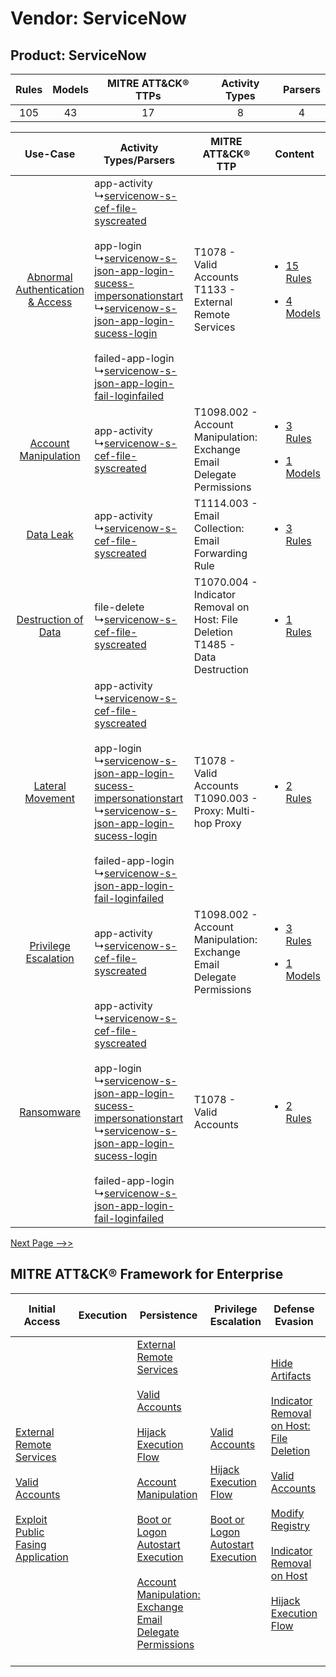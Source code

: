 Vendor: ServiceNow
==================
Product: ServiceNow
-------------------
| Rules | Models | MITRE ATT&CK® TTPs | Activity Types | Parsers |
|:-----:|:------:|:------------------:|:--------------:|:-------:|
|  105  |   43   |         17         |       8        |    4    |

|    Use-Case    | Activity Types/Parsers    | MITRE ATT&CK® TTP    | Content    |
|:----:| ---- | ---- | ---- |
| [Abnormal Authentication & Access](../../../UseCases/uc_abnormal_authentication_&_access.md) |  app-activity<br> ↳[servicenow-s-cef-file-syscreated](Ps/pC_servicenowsceffilesyscreated.md)<br><br> app-login<br> ↳[servicenow-s-json-app-login-sucess-impersonationstart](Ps/pC_servicenowsjsonapploginsucessimpersonationstart.md)<br> ↳[servicenow-s-json-app-login-sucess-login](Ps/pC_servicenowsjsonapploginsucesslogin.md)<br><br> failed-app-login<br> ↳[servicenow-s-json-app-login-fail-loginfailed](Ps/pC_servicenowsjsonapploginfailloginfailed.md)<br> | T1078 - Valid Accounts<br>T1133 - External Remote Services<br>    | [<ul><li>15 Rules</li></ul><ul><li>4 Models</li></ul>](RM/r_m_servicenow_servicenow_Abnormal_Authentication_&_Access.md) |
|    [Account Manipulation](../../../UseCases/uc_account_manipulation.md)    |  app-activity<br> ↳[servicenow-s-cef-file-syscreated](Ps/pC_servicenowsceffilesyscreated.md)<br>    | T1098.002 - Account Manipulation: Exchange Email Delegate Permissions<br>    | [<ul><li>3 Rules</li></ul><ul><li>1 Models</li></ul>](RM/r_m_servicenow_servicenow_Account_Manipulation.md)    |
|    [Data Leak](../../../UseCases/uc_data_leak.md)    |  app-activity<br> ↳[servicenow-s-cef-file-syscreated](Ps/pC_servicenowsceffilesyscreated.md)<br>    | T1114.003 - Email Collection: Email Forwarding Rule<br>    | [<ul><li>3 Rules</li></ul>](RM/r_m_servicenow_servicenow_Data_Leak.md)    |
|    [Destruction of Data](../../../UseCases/uc_destruction_of_data.md)    |  file-delete<br> ↳[servicenow-s-cef-file-syscreated](Ps/pC_servicenowsceffilesyscreated.md)<br>    | T1070.004 - Indicator Removal on Host: File Deletion<br>T1485 - Data Destruction<br> | [<ul><li>1 Rules</li></ul>](RM/r_m_servicenow_servicenow_Destruction_of_Data.md)    |
|    [Lateral Movement](../../../UseCases/uc_lateral_movement.md)    |  app-activity<br> ↳[servicenow-s-cef-file-syscreated](Ps/pC_servicenowsceffilesyscreated.md)<br><br> app-login<br> ↳[servicenow-s-json-app-login-sucess-impersonationstart](Ps/pC_servicenowsjsonapploginsucessimpersonationstart.md)<br> ↳[servicenow-s-json-app-login-sucess-login](Ps/pC_servicenowsjsonapploginsucesslogin.md)<br><br> failed-app-login<br> ↳[servicenow-s-json-app-login-fail-loginfailed](Ps/pC_servicenowsjsonapploginfailloginfailed.md)<br> | T1078 - Valid Accounts<br>T1090.003 - Proxy: Multi-hop Proxy<br>    | [<ul><li>2 Rules</li></ul>](RM/r_m_servicenow_servicenow_Lateral_Movement.md)    |
|    [Privilege Escalation](../../../UseCases/uc_privilege_escalation.md)    |  app-activity<br> ↳[servicenow-s-cef-file-syscreated](Ps/pC_servicenowsceffilesyscreated.md)<br>    | T1098.002 - Account Manipulation: Exchange Email Delegate Permissions<br>    | [<ul><li>3 Rules</li></ul><ul><li>1 Models</li></ul>](RM/r_m_servicenow_servicenow_Privilege_Escalation.md)    |
|    [Ransomware](../../../UseCases/uc_ransomware.md)    |  app-activity<br> ↳[servicenow-s-cef-file-syscreated](Ps/pC_servicenowsceffilesyscreated.md)<br><br> app-login<br> ↳[servicenow-s-json-app-login-sucess-impersonationstart](Ps/pC_servicenowsjsonapploginsucessimpersonationstart.md)<br> ↳[servicenow-s-json-app-login-sucess-login](Ps/pC_servicenowsjsonapploginsucesslogin.md)<br><br> failed-app-login<br> ↳[servicenow-s-json-app-login-fail-loginfailed](Ps/pC_servicenowsjsonapploginfailloginfailed.md)<br> | T1078 - Valid Accounts<br>    | [<ul><li>2 Rules</li></ul>](RM/r_m_servicenow_servicenow_Ransomware.md)    |
[Next Page -->>](2_ds_servicenow_servicenow.md)

MITRE ATT&CK® Framework for Enterprise
--------------------------------------
| Initial Access                                                                                                                                                                                                                         | Execution | Persistence                                                                                                                                                                                                                                                                                                                                                                                                                                                                                                 | Privilege Escalation                                                                                                                                                                                                                | Defense Evasion                                                                                                                                                                                                                                                                                                                                                                                                                                                     | Credential Access                                                          | Discovery                                                                         | Lateral Movement | Collection                                                                                                                                                            | Command and Control                                                                                                                       | Exfiltration | Impact                                                                |
| -------------------------------------------------------------------------------------------------------------------------------------------------------------------------------------------------------------------------------------- | --------- | ----------------------------------------------------------------------------------------------------------------------------------------------------------------------------------------------------------------------------------------------------------------------------------------------------------------------------------------------------------------------------------------------------------------------------------------------------------------------------------------------------------- | ----------------------------------------------------------------------------------------------------------------------------------------------------------------------------------------------------------------------------------- | ------------------------------------------------------------------------------------------------------------------------------------------------------------------------------------------------------------------------------------------------------------------------------------------------------------------------------------------------------------------------------------------------------------------------------------------------------------------- | -------------------------------------------------------------------------- | --------------------------------------------------------------------------------- | ---------------- | --------------------------------------------------------------------------------------------------------------------------------------------------------------------- | ----------------------------------------------------------------------------------------------------------------------------------------- | ------------ | --------------------------------------------------------------------- |
| [External Remote Services](https://attack.mitre.org/techniques/T1133)<br><br>[Valid Accounts](https://attack.mitre.org/techniques/T1078)<br><br>[Exploit Public Fasing Application](https://attack.mitre.org/techniques/T1190)<br><br> |           | [External Remote Services](https://attack.mitre.org/techniques/T1133)<br><br>[Valid Accounts](https://attack.mitre.org/techniques/T1078)<br><br>[Hijack Execution Flow](https://attack.mitre.org/techniques/T1574)<br><br>[Account Manipulation](https://attack.mitre.org/techniques/T1098)<br><br>[Boot or Logon Autostart Execution](https://attack.mitre.org/techniques/T1547)<br><br>[Account Manipulation: Exchange Email Delegate Permissions](https://attack.mitre.org/techniques/T1098/002)<br><br> | [Valid Accounts](https://attack.mitre.org/techniques/T1078)<br><br>[Hijack Execution Flow](https://attack.mitre.org/techniques/T1574)<br><br>[Boot or Logon Autostart Execution](https://attack.mitre.org/techniques/T1547)<br><br> | [Hide Artifacts](https://attack.mitre.org/techniques/T1564)<br><br>[Indicator Removal on Host: File Deletion](https://attack.mitre.org/techniques/T1070/004)<br><br>[Valid Accounts](https://attack.mitre.org/techniques/T1078)<br><br>[Modify Registry](https://attack.mitre.org/techniques/T1112)<br><br>[Indicator Removal on Host](https://attack.mitre.org/techniques/T1070)<br><br>[Hijack Execution Flow](https://attack.mitre.org/techniques/T1574)<br><br> | [OS Credential Dumping](https://attack.mitre.org/techniques/T1003)<br><br> | [File and Directory Discovery](https://attack.mitre.org/techniques/T1083)<br><br> |                  | [Email Collection](https://attack.mitre.org/techniques/T1114)<br><br>[Email Collection: Email Forwarding Rule](https://attack.mitre.org/techniques/T1114/003)<br><br> | [Proxy: Multi-hop Proxy](https://attack.mitre.org/techniques/T1090/003)<br><br>[Proxy](https://attack.mitre.org/techniques/T1090)<br><br> |              | [Data Destruction](https://attack.mitre.org/techniques/T1485)<br><br> |